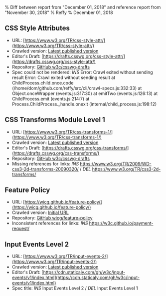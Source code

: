% Diff between report from "December 01, 2018" and reference report from "November 30, 2018"
% Reffy
% December 01, 2018

## CSS Style Attributes

- URL: [https://www.w3.org/TR/css-style-attr/](https://www.w3.org/TR/css-style-attr/)
- Crawled version: [Latest published version](http://www.w3.org/TR/css-style-attr/)
- Editor's Draft: [https://drafts.csswg.org/css-style-attr/](https://drafts.csswg.org/css-style-attr/)
- Repository: [GitHub w3c/csswg-drafts](https://github.com/w3c/csswg-drafts)
- Spec could not be rendered: *INS* Error: Crawl exited without sending result Error: Crawl exited without sending result
    at ChildProcess.child.once.code (/home/dom/github.com/reffy/src/cli/crawl-specs.js:332:33)
    at Object.onceWrapper (events.js:317:30)
    at emitTwo (events.js:126:13)
    at ChildProcess.emit (events.js:214:7)
    at Process.ChildProcess._handle.onexit (internal/child_process.js:198:12)


## CSS Transforms Module Level 1

- URL: [https://www.w3.org/TR/css-transforms-1/](https://www.w3.org/TR/css-transforms-1/)
- Crawled version: [Latest published version](https://www.w3.org/TR/2018/WD-css-transforms-1-20181130/)
- Editor's Draft: [https://drafts.csswg.org/css-transforms/](https://drafts.csswg.org/css-transforms/)
- Repository: [GitHub w3c/csswg-drafts](https://github.com/w3c/csswg-drafts)
- Missing references for links: *INS* https://www.w3.org/TR/2009/WD-css3-2d-transforms-20090320/ / *DEL* https://www.w3.org/TR/css3-2d-transforms/


## Feature Policy

- URL: [https://wicg.github.io/feature-policy/](https://wicg.github.io/feature-policy/)
- Crawled version: [Initial URL](https://wicg.github.io/feature-policy/)
- Repository: [GitHub wicg/feature-policy](https://github.com/wicg/feature-policy)
- Inconsistent references for links: *INS* https://w3c.github.io/payment-request/


## Input Events Level 2

- URL: [https://www.w3.org/TR/input-events-2/](https://www.w3.org/TR/input-events-2/)
- Crawled version: [Latest published version](https://www.w3.org/TR/2018/WD-input-events-2-20181108/)
- Editor's Draft: [https://cdn.staticaly.com/gh/w3c/input-events/v1/index.html](https://cdn.staticaly.com/gh/w3c/input-events/v1/index.html)
- Spec title: *INS* Input Events Level 2 / *DEL* Input Events Level 1


